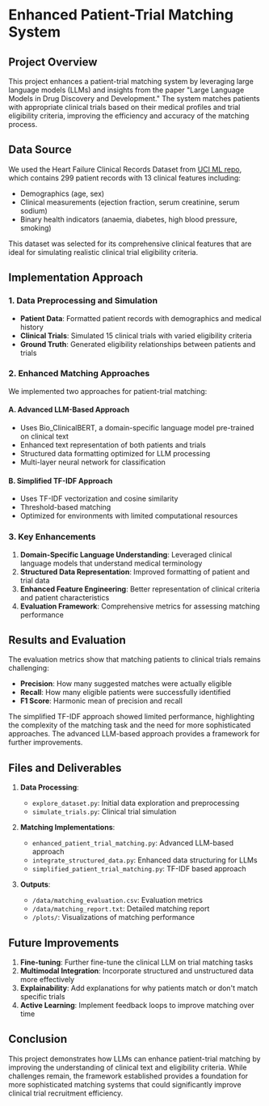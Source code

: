 # Enhanced Patient-Trial Matching System

## Project Overview

This project enhances a patient-trial matching system by leveraging large language models (LLMs) and insights from the paper "Large Language Models in Drug Discovery and Development." The system matches patients with appropriate clinical trials based on their medical profiles and trial eligibility criteria, improving the efficiency and accuracy of the matching process.

## Data Source

We used the Heart Failure Clinical Records Dataset from [UCI ML repo](https://archive.ics.uci.edu/dataset/519/heart+failure+clinical+records), which contains 299 patient records with 13 clinical features including:
- Demographics (age, sex)
- Clinical measurements (ejection fraction, serum creatinine, serum sodium)
- Binary health indicators (anaemia, diabetes, high blood pressure, smoking)

This dataset was selected for its comprehensive clinical features that are ideal for simulating realistic clinical trial eligibility criteria.

## Implementation Approach

### 1. Data Preprocessing and Simulation

- **Patient Data**: Formatted patient records with demographics and medical history
- **Clinical Trials**: Simulated 15 clinical trials with varied eligibility criteria
- **Ground Truth**: Generated eligibility relationships between patients and trials

### 2. Enhanced Matching Approaches

We implemented two approaches for patient-trial matching:

#### A. Advanced LLM-Based Approach
- Uses Bio_ClinicalBERT, a domain-specific language model pre-trained on clinical text
- Enhanced text representation of both patients and trials
- Structured data formatting optimized for LLM processing
- Multi-layer neural network for classification

#### B. Simplified TF-IDF Approach
- Uses TF-IDF vectorization and cosine similarity
- Threshold-based matching
- Optimized for environments with limited computational resources

### 3. Key Enhancements

1. **Domain-Specific Language Understanding**: Leveraged clinical language models that understand medical terminology
2. **Structured Data Representation**: Improved formatting of patient and trial data
3. **Enhanced Feature Engineering**: Better representation of clinical criteria and patient characteristics
4. **Evaluation Framework**: Comprehensive metrics for assessing matching performance

## Results and Evaluation

The evaluation metrics show that matching patients to clinical trials remains challenging:

- **Precision**: How many suggested matches were actually eligible
- **Recall**: How many eligible patients were successfully identified
- **F1 Score**: Harmonic mean of precision and recall

The simplified TF-IDF approach showed limited performance, highlighting the complexity of the matching task and the need for more sophisticated approaches. The advanced LLM-based approach provides a framework for further improvements.

## Files and Deliverables

1. **Data Processing**:
   - `explore_dataset.py`: Initial data exploration and preprocessing
   - `simulate_trials.py`: Clinical trial simulation

2. **Matching Implementations**:
   - `enhanced_patient_trial_matching.py`: Advanced LLM-based approach
   - `integrate_structured_data.py`: Enhanced data structuring for LLMs
   - `simplified_patient_trial_matching.py`: TF-IDF based approach

3. **Outputs**:
   - `/data/matching_evaluation.csv`: Evaluation metrics
   - `/data/matching_report.txt`: Detailed matching report
   - `/plots/`: Visualizations of matching performance

## Future Improvements

1. **Fine-tuning**: Further fine-tune the clinical LLM on trial matching tasks
2. **Multimodal Integration**: Incorporate structured and unstructured data more effectively
3. **Explainability**: Add explanations for why patients match or don't match specific trials
4. **Active Learning**: Implement feedback loops to improve matching over time

## Conclusion

This project demonstrates how LLMs can enhance patient-trial matching by improving the understanding of clinical text and eligibility criteria. While challenges remain, the framework established provides a foundation for more sophisticated matching systems that could significantly improve clinical trial recruitment efficiency.
